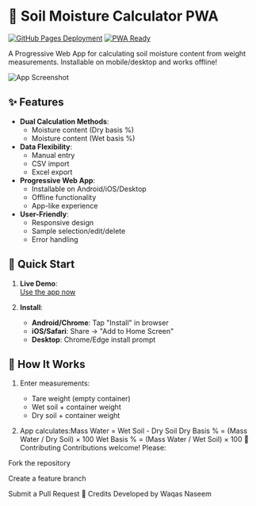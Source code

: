 # 🌱 Soil Moisture Calculator PWA

[![GitHub Pages Deployment](https://img.shields.io/badge/🌐-Live%20Demo-brightgreen)](https://your-username.github.io/soil-moisture-calculator/)
[![PWA Ready](https://img.shields.io/badge/📱-PWA%20Ready-blue)](https://web.dev/progressive-web-apps/)

A Progressive Web App for calculating soil moisture content from weight measurements. Installable on mobile/desktop and works offline!

![App Screenshot](https://via.placeholder.com/800x400.png?text=Soil+Moisture+Calculator+Screenshot)

## ✨ Features

- **Dual Calculation Methods**:
  - Moisture content (Dry basis %)
  - Moisture content (Wet basis %)
- **Data Flexibility**:
  - Manual entry
  - CSV import
  - Excel export
- **Progressive Web App**:
  - Installable on Android/iOS/Desktop
  - Offline functionality
  - App-like experience
- **User-Friendly**:
  - Responsive design
  - Sample selection/edit/delete
  - Error handling

## 🚀 Quick Start

1. **Live Demo**:  
   [Use the app now](https://waqasnaseem313.github.io/soil-moisture-calculator/)

2. **Install**:
   - **Android/Chrome**: Tap "Install" in browser
   - **iOS/Safari**: Share → "Add to Home Screen"
   - **Desktop**: Chrome/Edge install prompt

## 🧮 How It Works

1. Enter measurements:
   - Tare weight (empty container)
   - Wet soil + container weight
   - Dry soil + container weight

2. App calculates:Mass Water = Wet Soil - Dry Soil
Dry Basis % = (Mass Water / Dry Soil) × 100
Wet Basis % = (Mass Water / Wet Soil) × 100
🤝 Contributing
Contributions welcome! Please:

Fork the repository

Create a feature branch

Submit a Pull Request
🌟 Credits
Developed by Waqas Naseem

